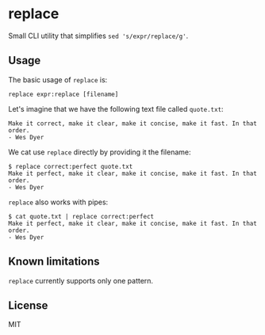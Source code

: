 # replace

Small CLI utility that simplifies `sed 's/expr/replace/g'`.

## Usage

The basic usage of `replace` is:

```
replace expr:replace [filename]
```

Let's imagine that we have the following text file called `quote.txt`:

```
Make it correct, make it clear, make it concise, make it fast. In that order.
- Wes Dyer
```

We cat use `replace` directly by providing it the filename:

```
$ replace correct:perfect quote.txt
Make it perfect, make it clear, make it concise, make it fast. In that order.
- Wes Dyer
```

`replace` also works with pipes:

```
$ cat quote.txt | replace correct:perfect
Make it perfect, make it clear, make it concise, make it fast. In that order.
- Wes Dyer
```

## Known limitations

`replace` currently supports only one pattern.

## License

MIT
